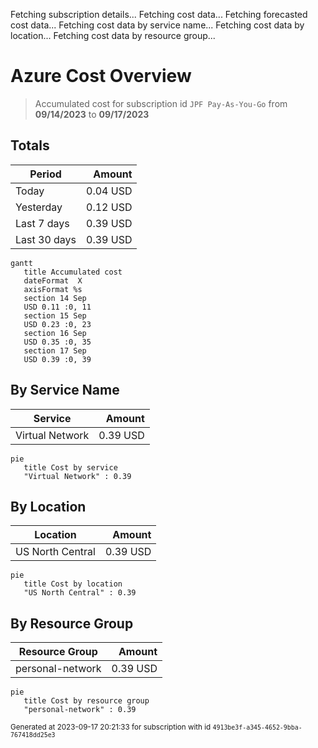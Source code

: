 Fetching subscription details...
Fetching cost data...
Fetching forecasted cost data...
Fetching cost data by service name...
Fetching cost data by location...
Fetching cost data by resource group...
# Azure Cost Overview

> Accumulated cost for subscription id `JPF Pay-As-You-Go` from **09/14/2023** to **09/17/2023**

## Totals

|Period|Amount|
|---|---:|
|Today|0.04 USD|
|Yesterday|0.12 USD|
|Last 7 days|0.39 USD|
|Last 30 days|0.39 USD|

```mermaid
gantt
   title Accumulated cost
   dateFormat  X
   axisFormat %s
   section 14 Sep
   USD 0.11 :0, 11
   section 15 Sep
   USD 0.23 :0, 23
   section 16 Sep
   USD 0.35 :0, 35
   section 17 Sep
   USD 0.39 :0, 39
```

## By Service Name

|Service|Amount|
|---|---:|
|Virtual Network|0.39 USD|

```mermaid
pie
   title Cost by service
   "Virtual Network" : 0.39
```

## By Location

|Location|Amount|
|---|---:|
|US North Central|0.39 USD|

```mermaid
pie
   title Cost by location
   "US North Central" : 0.39
```

## By Resource Group

|Resource Group|Amount|
|---|---:|
|personal-network|0.39 USD|

```mermaid
pie
   title Cost by resource group
   "personal-network" : 0.39
```

<sup>Generated at 2023-09-17 20:21:33 for subscription with id `4913be3f-a345-4652-9bba-767418dd25e3`</sup>
